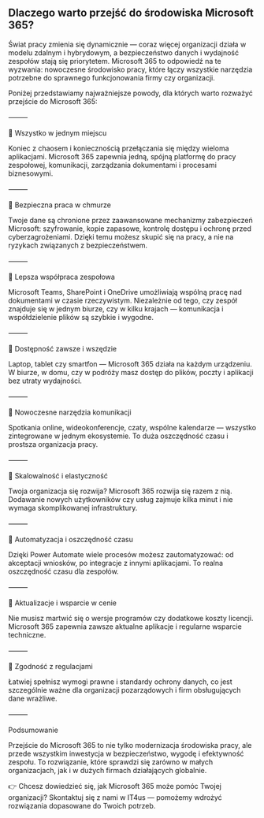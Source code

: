 ## Dlaczego warto przejść do środowiska Microsoft 365?

Świat pracy zmienia się dynamicznie — coraz więcej organizacji działa w modelu zdalnym i hybrydowym, a bezpieczeństwo danych i wydajność zespołów stają się priorytetem. Microsoft 365 to odpowiedź na te wyzwania: nowoczesne środowisko pracy, które łączy wszystkie narzędzia potrzebne do sprawnego funkcjonowania firmy czy organizacji.

Poniżej przedstawiamy najważniejsze powody, dla których warto rozważyć przejście do Microsoft 365:

⸻

🌟 Wszystko w jednym miejscu

Koniec z chaosem i koniecznością przełączania się między wieloma aplikacjami. Microsoft 365 zapewnia jedną, spójną platformę do pracy zespołowej, komunikacji, zarządzania dokumentami i procesami biznesowymi.

⸻

🌟 Bezpieczna praca w chmurze

Twoje dane są chronione przez zaawansowane mechanizmy zabezpieczeń Microsoft: szyfrowanie, kopie zapasowe, kontrolę dostępu i ochronę przed cyberzagrożeniami. Dzięki temu możesz skupić się na pracy, a nie na ryzykach związanych z bezpieczeństwem.

⸻

🌟 Lepsza współpraca zespołowa

Microsoft Teams, SharePoint i OneDrive umożliwiają wspólną pracę nad dokumentami w czasie rzeczywistym. Niezależnie od tego, czy zespół znajduje się w jednym biurze, czy w kilku krajach — komunikacja i współdzielenie plików są szybkie i wygodne.

⸻

🌟 Dostępność zawsze i wszędzie

Laptop, tablet czy smartfon — Microsoft 365 działa na każdym urządzeniu. W biurze, w domu, czy w podróży masz dostęp do plików, poczty i aplikacji bez utraty wydajności.

⸻

🌟 Nowoczesne narzędzia komunikacji

Spotkania online, wideokonferencje, czaty, wspólne kalendarze — wszystko zintegrowane w jednym ekosystemie. To duża oszczędność czasu i prostsza organizacja pracy.

⸻

🌟 Skalowalność i elastyczność

Twoja organizacja się rozwija? Microsoft 365 rozwija się razem z nią. Dodawanie nowych użytkowników czy usług zajmuje kilka minut i nie wymaga skomplikowanej infrastruktury.

⸻

🌟 Automatyzacja i oszczędność czasu

Dzięki Power Automate wiele procesów możesz zautomatyzować: od akceptacji wniosków, po integracje z innymi aplikacjami. To realna oszczędność czasu dla zespołów.

⸻

🌟 Aktualizacje i wsparcie w cenie

Nie musisz martwić się o wersje programów czy dodatkowe koszty licencji. Microsoft 365 zapewnia zawsze aktualne aplikacje i regularne wsparcie techniczne.

⸻

🌟 Zgodność z regulacjami

Łatwiej spełnisz wymogi prawne i standardy ochrony danych, co jest szczególnie ważne dla organizacji pozarządowych i firm obsługujących dane wrażliwe.

⸻

Podsumowanie

Przejście do Microsoft 365 to nie tylko modernizacja środowiska pracy, ale przede wszystkim inwestycja w bezpieczeństwo, wygodę i efektywność zespołu. To rozwiązanie, które sprawdzi się zarówno w małych organizacjach, jak i w dużych firmach działających globalnie.

👉 Chcesz dowiedzieć się, jak Microsoft 365 może pomóc Twojej organizacji? Skontaktuj się z nami w IT4us — pomożemy wdrożyć rozwiązania dopasowane do Twoich potrzeb.
